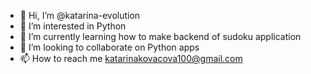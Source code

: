 - 👋 Hi, I’m @katarina-evolution
- 👀 I’m interested in Python
- 🌱 I’m currently learning how to make backend of sudoku application
- 💞️ I’m looking to collaborate on Python apps
- 📫 How to reach me katarinakovacova100@gmail.com

<!---
katarina-evolution/katarina-evolution is a ✨ special ✨ repository because its `README.md` (this file) appears on your GitHub profile.
You can click the Preview link to take a look at your changes.
--->
